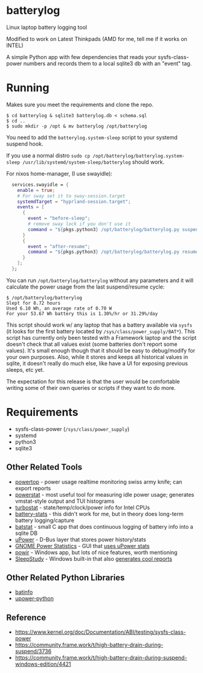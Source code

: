 # batterylog
Linux laptop battery logging tool

Modified to work on Latest Thinkpads (AMD for me, tell me if it works on INTEL)

A simple Python app with few dependencies that reads your sysfs-class-power numbers and records them to a local sqlite3 db with an "event" tag.


# Running
Makes sure you meet the requirements and clone the repo.
```
$ cd batterylog & sqlite3 batterylog.db < schema.sql
$ cd ..
$ sudo mkdir -p /opt & mv batterylog /opt/batterylog
```

You need to add the `batterylog.system-sleep` script to your systemd suspend hook.

If you use a normal distro `sudo cp /opt/batterylog/batterylog.system-sleep /usr/lib/systemd/system-sleep/batterylog` should work.

For nixos home-manager, (I use swayidle):
```nix
  services.swayidle = {
    enable = true;
    # For sway set it to sway-session.target
    systemdTarget = "hyprland-session.target";
    events = [
      {
        event = "before-sleep";
        # remove sway lock if you don't use it
        command = "${pkgs.python3} /opt/batterylog/batterylog.py suspend & ${pkgs.swaylock}/bin/swaylock";
      }
      {
        event = "after-resume";
        command = "${pkgs.python3} /opt/batterylog/batterylog.py resume";
      }
    ];
  };
```

You can run `/opt/batterylog/batterylog` without any parameters and it will calculate the power usage from the last suspend/resume cycle:

```
$ /opt/batterylog/batterylog
Slept for 8.72 hours
Used 6.10 Wh, an average rate of 0.70 W
For your 53.67 Wh battery this is 1.30%/hr or 31.29%/day
```

This script should work w/ any laptop that has a battery available via `sysfs` (it looks for the first battery located by `/sys/class/power_supply/BAT*`). This script has currently only been tested with a Framework laptop and the script doesn't check that all values exist (some batteries don't report some values). It's small enough though that it should be easy to debug/modify for your own purposes. Also, while it stores and keeps all historical values in sqlite, it doesn't really do much else, like have a UI for exposing previous sleeps, etc yet.

The expectation for this release is that the user would be comfortable writing some of their own queries or scripts if they want to do more.

# Requirements
* sysfs-class-power (`/sys/class/power_supply`)
* systemd
* python3
* sqlite3

## Other Related Tools
* [powertop](https://github.com/fenrus75/powertop) - power usage realtime monitoring swiss army knife; can export reports
* [powerstat](https://github.com/ColinIanKing/powerstat) - most useful tool for measuring idle power usage; generates vmstat-style output and TUI histograms
* [turbostat](https://www.linux.org/docs/man8/turbostat.html) - state/temp/clock/power info for Intel CPUs
* [battery-stats](https://github.com/petterreinholdtsen/battery-stats) - this didn't work for me, but in theory does long-term battery logging/capture
* [batstat](https://github.com/petterreinholdtsen/battery-stats) - small C app that does continuous logging of battery info into a sqlite DB
* [uPower](https://upower.freedesktop.org/) - D-Bus layer that stores power history/stats
* [GNOME Power Statistics](https://www.linux.org/docs/man8/turbostat.html) - GUI that [uses uPower stats](https://askubuntu.com/questions/139202/how-can-i-reset-the-battery-statistics-for-the-powermanager)
* [powir](https://github.com/SlapBot/powir) - Windows app, but lots of nice features, worth mentioning
* [SleepStudy](https://docs.microsoft.com/en-us/windows-hardware/design/device-experiences/modern-standby-sleepstudy) - Windows built-in that also [generates cool reports](https://blogs.windows.com/windowsexperience/2014/06/26/sleep-study-diagnose-whats-draining-your-battery-while-the-system-sleeps/)

## Other Related Python Libraries
* [batinfo](https://github.com/nicolargo/batinfo)
* [upower-python](https://github.com/wogscpar/upower-python)

## Reference
* https://www.kernel.org/doc/Documentation/ABI/testing/sysfs-class-power
* https://community.frame.work/t/high-battery-drain-during-suspend/3736
* https://community.frame.work/t/high-battery-drain-during-suspend-windows-edition/4421
